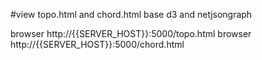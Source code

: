 #view topo.html and chord.html
base d3 and netjsongraph
 
browser http://{{SERVER_HOST}}:5000/topo.html
browser http://{{SERVER_HOST}}:5000/chord.html